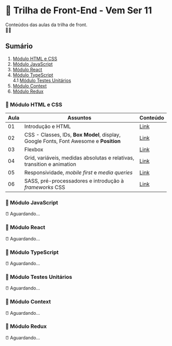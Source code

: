 # 🚀 Trilha de Front-End - Vem Ser 11

Conteúdos das aulas da trilha de front.  
💙💜

## Sumário

1. [Módulo HTML e CSS](https://github.com/vemser/front-11-edicao#-m%C3%B3dulo-html-e-css)
2. [Módulo JavaScript](https://github.com/vemser/front-11-edicao#-m%C3%B3dulo-javascript)
3. [Módulo React](https://github.com/vemser/front-11-edicao#-m%C3%B3dulo-react)
4. [Módulo TypeScript](https://github.com/vemser/front-11-edicao#-m%C3%B3dulo-typescript)  
   4.1 [Módulo Testes Unitários](https://github.com/vemser/front-11-edicao#-m%C3%B3dulo-testes-unit%C3%A1rios)
5. [Módulo Context](https://github.com/vemser/front-11-edicao#-m%C3%B3dulo-context)
6. [Módulo Redux](https://github.com/vemser/front-11-edicao#-m%C3%B3dulo-redux)

### 📂 Módulo HTML e CSS

| Aula | Assuntos                                                                              | Conteúdo                                                                        |
| ---- | ------------------------------------------------------------------------------------- | ------------------------------------------------------------------------------- |
| 01   | Introdução e HTML                                                                     | [Link](https://github.com/vemser/front-11-edicao/tree/main/1-html-e-css/aula01) |
| 02   | CSS - Classes, IDs, **Box Model**, display, Google Fonts, Font Awesome e **Position** | [Link](https://github.com/vemser/front-11-edicao/tree/main/1-html-e-css/aula02) |
| 03   | Flexbox                                                                               | [Link](https://github.com/vemser/front-11-edicao/tree/main/1-html-e-css/aula03) |
| 04   | Grid, variáveis, medidas absolutas e relativas, transition e animation                | [Link](https://github.com/vemser/front-11-edicao/tree/main/1-html-e-css/aula04) |
| 05   | Responsividade, _mobile first_ e _media queries_                                      | [Link](https://github.com/vemser/front-11-edicao/tree/main/1-html-e-css/aula05) |
| 06   | SASS, pré-processadores e introdução à _frameworks_ CSS                               | [Link](https://github.com/vemser/front-11-edicao/tree/main/1-html-e-css/aula06) |

### 📂 Módulo JavaScript

⏰ Aguardando...

### 📂 Módulo React

⏰ Aguardando...

### 📂 Módulo TypeScript

⏰ Aguardando...

### 📂 Módulo Testes Unitários

⏰ Aguardando...

### 📂 Módulo Context

⏰ Aguardando...

### 📂 Módulo Redux

⏰ Aguardando...
